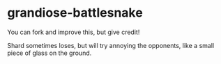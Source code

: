 # grandiose-battlesnake
You can fork and improve this, but give credit!

Shard sometimes loses, but will try annoying the opponents, like a small piece of glass on the ground.
